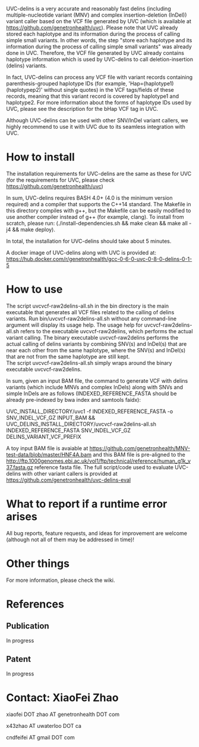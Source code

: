 UVC-delins is a very accurate and reasonably fast delins (including multiple-nucleotide variant (MNV) and complex insertion-deletion (InDel)) variant caller based on the VCF file generated by UVC (which is available at https://github.com/genetronhealth/uvc). 
Please note that UVC already stored each haplotype and its information during the process of calling simple small variants. 
In other words, the step "store each haplotype and its information during the process of calling simple small variants" was already done in UVC. 
Therefore, the VCF file generated by UVC already contains haplotype information which is used by UVC-delins to call deletion-insertion (delins) variants. 

In fact, UVC-delins can process any VCF file with variant records containing parenthesis-grouped haplotype IDs (for example, 'Hap=(haplotype1)(haplotypep2)' without single quotes) in the VCF tags/fields of these records, meaning that this variant record is covered by haplotype1 and haplotype2. 
For more information about the forms of haplotype IDs used by UVC, please see the description for the bHap VCF tag in UVC. 

Although UVC-delins can be used with other SNV/InDel variant callers, we highly recommend to use it with UVC due to its seamless integration with UVC. 

# How to install

The installation requirements for UVC-delins are the same as these for UVC (for the requirements for UVC, please check https://github.com/genetronhealth/uvc)

In sum, UVC-delins requires BASH 4.0+ (4.0 is the minimum version required) and a compiler that supports the C++14 standard. The Makefile in this directory compiles with g++, but the Makefile can be easily modified to use another compiler instead of g++ (for example, clang). To install from scratch, please run: (./install-dependencies.sh && make clean && make all -j4 && make deploy).

In total, the installation for UVC-delins should take about 5 minutes.

A docker image of UVC-delins along with UVC is provided at: https://hub.docker.com/r/genetronhealth/gcc-0-6-0-uvc-0-8-0-delins-0-1-5

# How to use

The script uvcvcf-raw2delins-all.sh in the bin directory is the main executable that generates all VCF files related to the calling of delins variants.
Run bin/uvcvcf-raw2delins-all.sh without any command-line argument will display its usage help.
The usage help for uvcvcf-raw2delins-all.sh refers to the executable uvcvcf-raw2delins, which performs the actual variant calling.
The binary executable uvcvcf-raw2delins performs the actual calling of delins variants by combining SNV(s) and InDel(s) that are near each other from the same haplotype, where the SNV(s) and InDel(s) that are not from the same haplotype are still kept.  
The script uvcvcf-raw2delins-all.sh simply wraps around the binary executable uvcvcf-raw2delins.

In sum, given an input BAM file, the command to generate VCF with delins variants (which include MNVs and complex InDels) along with SNVs and simple InDels are as follows (INDEXED_REFERENCE_FASTA should be already pre-indexed by bwa index and samtools faidx): 

UVC_INSTALL_DIRECTORY/uvc1 -f INDEXED_REFERENCE_FASTA -o SNV_INDEL_VCF_GZ INPUT_BAM && UVC_DELINS_INSTALL_DIRECTORY/uvcvcf-raw2delins-all.sh INDEXED_REFERENCE_FASTA SNV_INDEL_VCF_GZ DELINS_VARIANT_VCF_PREFIX

A toy input BAM file is avaiable at https://github.com/genetronhealth/MNV-test-data/blob/master/HNF4A.bam and this BAM file is pre-aligned to the  http://ftp.1000genomes.ebi.ac.uk/vol1/ftp/technical/reference/human_g1k_v37.fasta.gz reference fasta file. The full script/code used to evaluate UVC-delins with other variant callers is provided at https://github.com/genetronhealth/uvc-delins-eval

# What to report if a runtime error arises

All bug reports, feature requests, and ideas for improvement are welcome (although not all of them may be addressed in time)!

# Other things

For more information, please check the wiki.

# References

## Publication

In progress

## Patent

In progress



# Contact: XiaoFei Zhao

xiaofei DOT zhao AT genetronhealth DOT com

x43zhao AT uwaterloo DOT ca

cndfeifei AT gmail DOT com

